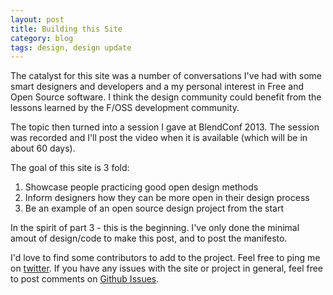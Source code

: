 ```yaml
---
layout: post
title: Building this Site
category: blog
tags: design, design update
---
```


The catalyst for this site was a number of conversations I've had with some smart designers and developers and a my personal interest in Free and Open Source software. I think the design community could benefit from the lessons learned by the F/OSS development community.

The topic then turned into a session I gave at BlendConf 2013.  The session was recorded and I'll post the video when it is available (which will be in about 60 days).

The goal of this site is 3 fold:

1. Showcase people practicing good open design methods
2. Inform designers how they can be more open in their design process
3. Be an example of an open source design project from the start

In the spirit of part 3 - this is the beginning. I've only done the minimal amout of design/code to make this post, and to post the manifesto.

I'd love to find some contributors to add to the project.  Feel free to ping me on [twitter](http://www.twitter.com/garthdb).  If you have any issues with the site or project in general, feel free to post comments on [Github Issues](https://github.com/opensourcedesignis/opensourcedesignis.github.io/issues).
